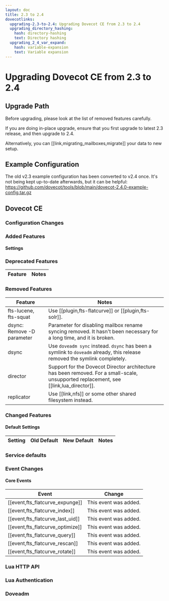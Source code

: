 ```yaml
---
layout: doc
title: 2.3 to 2.4
dovecotlinks:
  upgrading-2.3-to-2.4: Upgrading Dovecot CE from 2.3 to 2.4
  upgrading_directory_hashing:
    hash: directory-hashing
    text: Directory hashing
  upgrading_2_4_var_expand:
    hash: variable-expansion
    text: Variable expansion
---
```


# Upgrading Dovecot CE from 2.3 to 2.4

## Upgrade Path

Before upgrading, please look at the list of removed features carefully.

If you are doing in-place upgrade, ensure that you first upgrade to latest
2.3 release, and then upgrade to 2.4.

Alternatively, you can [[link,migrating_mailboxes,migrate]] your data to new
setup.

## Example Configuration

The old v2.3 example configuration has been converted to v2.4 once. It's not
being kept up-to-date afterwards, but it can be helpful:
https://github.com/dovecot/tools/blob/main/dovecot-2.4.0-example-config.tar.gz

## Dovecot CE

### Configuration Changes

<!-- @include: include/2.4-redesign.inc -->

<!-- @include: include/2.4-var-expand.inc -->

<!-- @include: include/2.4-directory-hashing.inc -->

<!-- @include: include/2.4-unknown-invalid-variables.inc -->

<!-- @include: include/2.4-section-naming.inc -->

<!-- @include: include/2.4-empty-userdb-variables.inc -->

### Added Features

<!-- @include: include/2.4-added-auth-policy-parameters.inc -->

<!-- @include: include/2.4-added-cassandra-parameters.inc -->

<!-- @include: include/2.4-added-cryptographic-features.inc -->

<!-- @include: include/2.4-added-imapc_features-parameters.inc -->

#### Settings

<!-- @include: include/2.4-added-settings.inc -->

### Deprecated Features

| Feature | Notes |
| ------- | ----- |
<!-- @include: include/2.4-deprecated-global-acl-file.inc --><!-- @include: include/2.4-deprecated-sis.inc -->

### Removed Features

| Feature | Notes |
| ------- | ----- |
| fts-lucene, fts-squat | Use [[plugin,fts-flatcurve]] or [[plugin,fts-solr]]. |
| dsync: Remove -D parameter | Parameter for disabling mailbox rename syncing removed. It hasn't been necessary for a long time, and it is broken. |
| dsync | Use `doveadm sync` instead. `dsync` has been a symlink to `doveadm` already, this release removed the symlink completely. |
| director | Support for the Dovecot Director architecture has been removed. For a small-scale, unsupported replacement, see [[link,lua_director]]. |
| replicator | Use [[link,nfs]] or some other shared filesystem instead. |
<!-- @include: include/2.4-removed-other-features.inc -->

<!-- @include: include/2.4-removed-plugins.inc -->

<!-- @include: include/2.4-removed-settings.inc -->

### Changed Features

<!-- @include: include/2.4-changed-settings.inc -->

<!-- @include: include/2.4-converted-settings.inc -->

<!-- @include: include/2.4-external-configs.inc -->

#### Default Settings

| Setting | Old Default | New Default | Notes |
| ------- | ----------- | ----------- | ----- |
<!-- @include: include/2.4-default-settings.inc -->

<!-- @include: include/2.4-fs-crypt.inc -->

<!-- @include: include/2.4-fts-header-settings.inc -->

### Service defaults

<!-- @include: include/2.4-service-defaults.inc -->

### Event Changes

#### Core Events

| Event | Change |
| ----- | ------ |
| [[event,fts_flatcurve_expunge]] | This event was added. |
| [[event,fts_flatcurve_index]] | This event was added. |
| [[event,fts_flatcurve_last_uid]] | This event was added. |
| [[event,fts_flatcurve_optimize]] | This event was added. |
| [[event,fts_flatcurve_query]] | This event was added. |
| [[event,fts_flatcurve_rescan]] | This event was added. |
| [[event,fts_flatcurve_rotate]] | This event was added. |
<!-- @include: include/2.4-core-events.inc -->

<!-- @include: include/2.4-event-filters.inc -->

<!-- @include: include/2.4-exports.inc -->

<!-- @include: include/2.4-acls.inc -->

### Lua HTTP API

<!-- @include: include/2.4-lua-http.inc -->

### Lua Authentication

<!-- @include: include/2.4-lua-auth.inc -->

<!-- @include: include/2.4-lua-auth-variables.inc -->

### Doveadm

<!-- @include: include/2.4-doveadm.inc -->

<!-- @include: include/2.4-exim.inc -->

<!-- @include: include/2.4-other.inc -->
